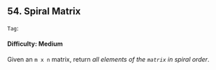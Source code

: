 ## 54. Spiral Matrix

```Tag```:

#### Difficulty: Medium

Given an ```m x n``` matrix, return _all elements of the ```matrix``` in spiral order_.
